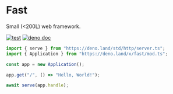 # Fast

Small (<200L) web framework.

[![test](https://github.com/danteissaias/fast/actions/workflows/test.yml/badge.svg)](https://github.com/danteissaias/fast/actions/workflows/test.yml)
[![deno doc](https://doc.deno.land/badge.svg)](https://doc.deno.land/https://deno.land/x/fast/mod.ts)

```ts
import { serve } from "https://deno.land/std/http/server.ts";
import { Application } from "https://deno.land/x/fast/mod.ts";

const app = new Application();

app.get("/", () => "Hello, World!");

await serve(app.handle);
```

